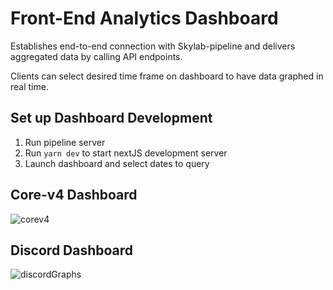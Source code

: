 # Front-End Analytics Dashboard
Establishes end-to-end connection with Skylab-pipeline and delivers aggregated data by calling API endpoints. 

Clients can select desired time frame on dashboard to have data graphed in real time.


## Set up Dashboard Development
1) Run pipeline server
2) Run `yarn dev` to start nextJS development server
3) Launch dashboard and select dates to query

## Core-v4 Dashboard
![corev4](https://user-images.githubusercontent.com/63386979/135536483-ebb5cf0b-fcf9-4f80-917c-e857f2896d8c.gif)

## Discord Dashboard
![discordGraphs](https://user-images.githubusercontent.com/63386979/135536184-d8dd601a-309c-4c99-90b2-c66a39d861ec.gif)
